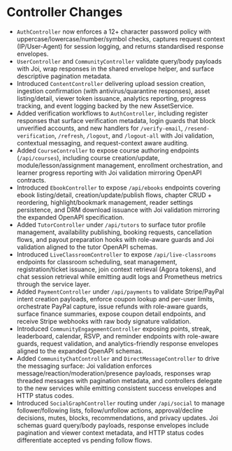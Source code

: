 # Controller Changes

- `AuthController` now enforces a 12+ character password policy with uppercase/lowercase/number/symbol checks, captures request context (IP/User-Agent) for session logging, and returns standardised response envelopes.
- `UserController` and `CommunityController` validate query/body payloads with Joi, wrap responses in the shared envelope helper, and surface descriptive pagination metadata.
- Introduced `ContentController` delivering upload session creation, ingestion confirmation (with antivirus/quarantine responses), asset listing/detail, viewer token issuance, analytics reporting, progress tracking, and event logging backed by the new AssetService.
- Added verification workflows to `AuthController`, including register responses that surface verification metadata, login guards that block unverified accounts, and new handlers for `/verify-email`, `/resend-verification`, `/refresh`, `/logout`, and `/logout-all` with Joi validation, contextual messaging, and request-context aware auditing.
- Added `CourseController` to expose course authoring endpoints (`/api/courses`), including course creation/update, module/lesson/assignment management, enrollment orchestration, and learner progress reporting with Joi validation mirroring OpenAPI contracts.
- Introduced `EbookController` to expose `/api/ebooks` endpoints covering ebook listing/detail, creation/update/publish flows, chapter CRUD + reordering, highlight/bookmark management, reader settings persistence, and DRM download issuance with Joi validation mirroring the expanded OpenAPI specification.
- Added `TutorController` under `/api/tutors` to surface tutor profile management, availability publishing, booking requests, cancellation flows, and payout preparation hooks with role-aware guards and Joi validation aligned to the tutor OpenAPI schemas.
- Introduced `LiveClassroomController` to expose `/api/live-classrooms` endpoints for classroom scheduling, seat management, registration/ticket issuance, join context retrieval (Agora tokens), and chat session retrieval while emitting audit logs and Prometheus metrics through the service layer.
- Added `PaymentController` under `/api/payments` to validate Stripe/PayPal intent creation payloads, enforce coupon lookup and per-user limits, orchestrate PayPal capture, issue refunds with role-aware guards, surface finance summaries, expose coupon detail endpoints, and receive Stripe webhooks with raw body signature validation.
- Introduced `CommunityEngagementController` exposing points, streak, leaderboard, calendar, RSVP, and reminder endpoints with role-aware guards, request validation, and analytics-friendly response envelopes aligned to the expanded OpenAPI schemas.
- Added `CommunityChatController` and `DirectMessageController` to drive the messaging surface: Joi validation enforces message/reaction/moderation/presence payloads, responses wrap threaded messages with pagination metadata, and controllers delegate to the new services while emitting consistent success envelopes and HTTP status codes.
- Introduced `SocialGraphController` routing under `/api/social` to manage follower/following lists, follow/unfollow actions, approval/decline decisions, mutes, blocks, recommendations, and privacy updates. Joi schemas guard query/body payloads, response envelopes include pagination and viewer context metadata, and HTTP status codes differentiate accepted vs pending follow flows.
